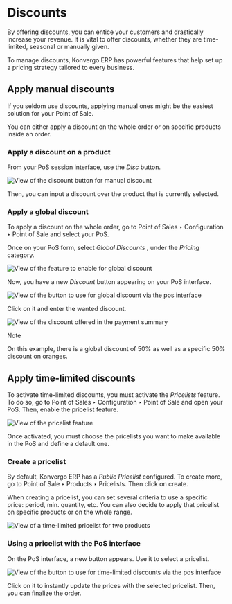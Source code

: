 # Discounts

By offering discounts, you can entice your customers and drastically increase
your revenue. It is vital to offer discounts, whether they are time-limited,
seasonal or manually given.

To manage discounts, Konvergo ERP has powerful features that help set up a pricing
strategy tailored to every business.

## Apply manual discounts

If you seldom use discounts, applying manual ones might be the easiest
solution for your Point of Sale.

You can either apply a discount on the whole order or on specific products
inside an order.

### Apply a discount on a product

From your PoS session interface, use the _Disc_ button.

![View of the discount button for manual
discount](../../../../_images/discounts_01.png)

Then, you can input a discount over the product that is currently selected.

### Apply a global discount

To apply a discount on the whole order, go to Point of Sales ‣ Configuration ‣
Point of Sale and select your PoS.

Once on your PoS form, select _Global Discounts_ , under the _Pricing_
category.

![View of the feature to enable for global
discount](../../../../_images/discounts_02.png)

Now, you have a new _Discount_ button appearing on your PoS interface.

![View of the button to use for global discount via the pos
interface](../../../../_images/discounts_03.png)

Click on it and enter the wanted discount.

![View of the discount offered in the payment
summary](../../../../_images/discounts_04.png) <div class="alert alert-primary">
<p class="alert-title">
Note</p><p>On this example, there is a global discount of 50% as well as a specific
50% discount on oranges.</p>
</div>

## Apply time-limited discounts

To activate time-limited discounts, you must activate the _Pricelists_
feature. To do so, go to Point of Sales ‣ Configuration ‣ Point of Sale and
open your PoS. Then, enable the pricelist feature.

![View of the pricelist feature](../../../../_images/discounts_05.png)

Once activated, you must choose the pricelists you want to make available in
the PoS and define a default one.

### Create a pricelist

By default, Konvergo ERP has a _Public Pricelist_ configured. To create more, go to
Point of Sale ‣ Products ‣ Pricelists. Then click on create.

When creating a pricelist, you can set several criteria to use a specific
price: period, min. quantity, etc. You can also decide to apply that pricelist
on specific products or on the whole range.

![View of a time-limited pricelist for two
products](../../../../_images/discounts_06.png)

### Using a pricelist with the PoS interface

On the PoS interface, a new button appears. Use it to select a pricelist.

![View of the button to use for time-limited discounts via the pos
interface](../../../../_images/discounts_07.png)

Click on it to instantly update the prices with the selected pricelist. Then,
you can finalize the order.

